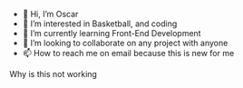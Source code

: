 - 👋 Hi, I’m Oscar
- 👀 I’m interested in Basketball, and coding
- 🌱 I’m currently learning Front-End Development
- 💞️ I’m looking to collaborate on any project with anyone
- 📫 How to reach me on email because this is new for me

<!---
Here is a ✨ special ✨ repository because its `README.md` (this file) appears on your GitHub profile.
You can click the Preview link to take a look at your changes.
--->
Why is this not working

